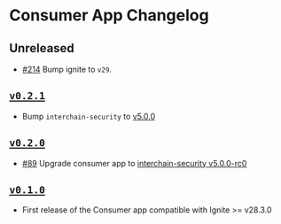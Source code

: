 # Consumer App Changelog

## Unreleased

* [#214](https://github.com/ignite/apps/pull/214) Bump ignite to `v29`.

## [`v0.2.1`](https://github.com/ignite/apps/releases/tag/consumer/v0.2.1)

* Bump `interchain-security` to [v5.0.0](https://github.com/cosmos/interchain-security/releases/tag/v5.0.0)

## [`v0.2.0`](https://github.com/ignite/apps/releases/tag/consumer/v0.2.0)

* [#89](https://github.com/ignite/apps/pull/89) Upgrade consumer app to [interchain-security v5.0.0-rc0](https://github.com/cosmos/interchain-security/releases/tag/v5.0.0-rc0)

## [`v0.1.0`](https://github.com/ignite/apps/releases/tag/consumer/v0.1.0)

* First release of the Consumer app compatible with Ignite >= v28.3.0
